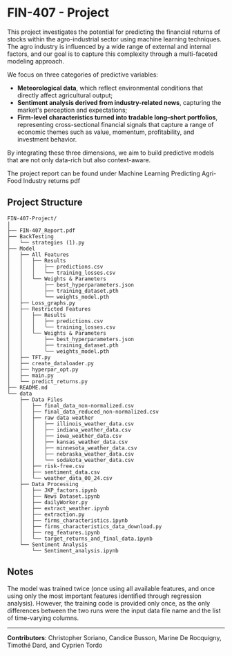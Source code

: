 # FIN-407 - Project


This project investigates the potential for predicting the financial returns of stocks within the agro-industrial sector using machine learning techniques. The agro industry is influenced by a wide range of external and internal factors, and our goal is to capture this complexity through a multi-faceted modeling approach.

We focus on three categories of predictive variables:
- **Meteorological data**, which reflect environmental conditions that directly affect agricultural output;
- **Sentiment analysis derived from industry-related news**, capturing the market's perception and expectations;
- **Firm-level characteristics turned into tradable long–short portfolios**, representing cross-sectional financial signals that capture a range of economic themes such as value, momentum, profitability, and investment behavior.

By integrating these three dimensions, we aim to build predictive models that are not only data-rich but also context-aware.

The project report can be found under Machine Learning Predicting Agri-Food Industry returns pdf

## Project Structure

```
FIN-407-Project/
│
├── FIN-407_Report.pdf
├── BackTesting
│   └── strategies (1).py
├── Model
│   ├── All Features
│   │   ├── Results
│   │   │   ├── predictions.csv
│   │   │   └── training_losses.csv
│   │   └── Weights & Parameters
│   │       ├── best_hyperparameters.json
│   │       ├── training_dataset.pth
│   │       └── weights_model.pth
│   ├── Loss_graphs.py
│   ├── Restricted Features
│   │   ├── Results
│   │   │   ├── predictions.csv
│   │   │   └── training_losses.csv
│   │   └── Weights & Parameters
│   │       ├── best_hyperparameters.json
│   │       ├── training_dataset.pth
│   │       └── weights_model.pth
│   ├── TFT.py
│   ├── create_dataloader.py
│   ├── hyperpar_opt.py
│   ├── main.py
│   └── predict_returns.py
├── README.md
└── data
    ├── Data Files
    │   ├── final_data_non-normalized.csv
    │   ├── final_data_reduced_non-normalized.csv
    │   ├── raw data weather
    │   │   ├── illinois_weather_data.csv
    │   │   ├── indiana_weather_data.csv
    │   │   ├── iowa_weather_data.csv
    │   │   ├── kansas_weather_data.csv
    │   │   ├── minnesota_weather_data.csv
    │   │   ├── nebraska_weather_data.csv
    │   │   └── sodakota_weather_data.csv
    │   ├── risk-free.csv
    │   ├── sentiment_data.csv
    │   └── weather_data_00_24.csv
    ├── Data Processing
    │   ├── JKP_factors.ipynb
    │   ├── News Dataset.ipynb
    │   ├── dailyWorker.py
    │   ├── extract_weather.ipynb
    │   ├── extraction.py
    │   ├── firms_characteristics.ipynb
    │   ├── firms_characteristics_data_download.py
    │   ├── reg_features.ipynb
    │   └── target_returns_and_final_data.ipynb
    └── Sentiment Analysis
        └── Sentiment_analysis.ipynb
```
## Notes

The model was trained twice (once using all available features, and once using only the most important features identified through regression analysis). However, the training code is provided only once, as the only differences between the two runs were the input data file name and the list of time-varying columns.

---

**Contributors**: Christopher Soriano, Candice Busson, Marine De Rocquigny, Timothé Dard, and Cyprien Tordo
